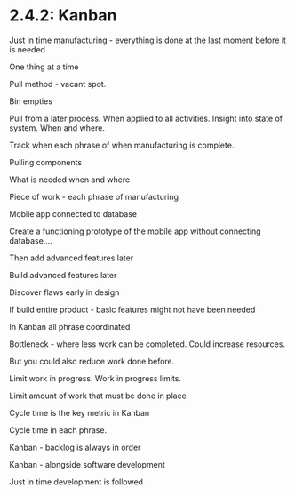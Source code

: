 # 2.4.2: Kanban

Just in time manufacturing - everything is done at the last moment before it is needed

One thing at a time

Pull method - vacant spot.

Bin empties

Pull from a later process. When applied to all activities. Insight into state of system. When and where.

Track when each phrase of when manufacturing is complete.

Pulling components

What is needed when and where

Piece of work - each phrase of manufacturing

Mobile app connected to database

Create a functioning prototype of the mobile app without connecting database….

Then add advanced features later

Build advanced features later

Discover flaws early in design

If build entire product - basic features might not have been needed

In Kanban all phrase coordinated

Bottleneck - where less work can be completed. Could increase resources.

But you could also reduce work done before.

Limit work in progress. Work in progress limits.

Limit amount of work that must be done in place

Cycle time is the key metric in Kanban

Cycle time in each phrase.

Kanban - backlog is always in order

Kanban - alongside software development

Just in time development is followed
